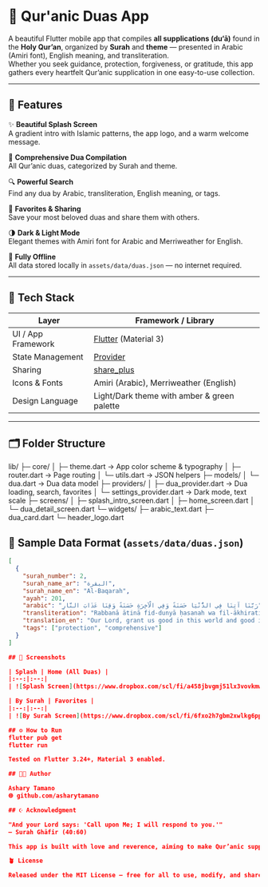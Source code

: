 # 🕋 Qur'anic Duas App

A beautiful Flutter mobile app that compiles **all supplications (du‘ā)** found in the **Holy Qur’an**, organized by **Surah** and **theme** — presented in Arabic (Amiri font), English meaning, and transliteration.  
Whether you seek guidance, protection, forgiveness, or gratitude, this app gathers every heartfelt Qur’anic supplication in one easy-to-use collection.

---

## 🌙 Features

✨ **Beautiful Splash Screen**  
A gradient intro with Islamic patterns, the app logo, and a warm welcome message.

📖 **Comprehensive Dua Compilation**  
All Qur’anic duas, categorized by Surah and theme.

🔍 **Powerful Search**  
Find any dua by Arabic, transliteration, English meaning, or tags.

💖 **Favorites & Sharing**  
Save your most beloved duas and share them with others.

🌗 **Dark & Light Mode**  
Elegant themes with Amiri font for Arabic and Merriweather for English.

🕋 **Fully Offline**  
All data stored locally in `assets/data/duas.json` — no internet required.

---

## 🧩 Tech Stack

| Layer | Framework / Library |
|-------|----------------------|
| UI / App Framework | [Flutter](https://flutter.dev) (Material 3) |
| State Management | [Provider](https://pub.dev/packages/provider) |
| Sharing | [share_plus](https://pub.dev/packages/share_plus) |
| Icons & Fonts | Amiri (Arabic), Merriweather (English) |
| Design Language | Light/Dark theme with amber & green palette |

---

## 🗂 Folder Structure

lib/
├─ core/
│ ├─ theme.dart → App color scheme & typography
│ ├─ router.dart → Page routing
│ └─ utils.dart → JSON helpers
├─ models/
│ └─ dua.dart → Dua data model
├─ providers/
│ ├─ dua_provider.dart → Dua loading, search, favorites
│ └─ settings_provider.dart → Dark mode, text scale
├─ screens/
│ ├─ splash_intro_screen.dart
│ ├─ home_screen.dart
│ └─ dua_detail_screen.dart
└─ widgets/
├─ arabic_text.dart
├─ dua_card.dart
└─ header_logo.dart

## 🧾 Sample Data Format (`assets/data/duas.json`)

```json
[
  {
    "surah_number": 2,
    "surah_name_ar": "البقرة",
    "surah_name_en": "Al-Baqarah",
    "ayah": 201,
    "arabic": "رَبَّنَا آتِنَا فِي الدُّنْيَا حَسَنَةً وَفِي الْآخِرَةِ حَسَنَةً وَقِنَا عَذَابَ النَّارِ",
    "transliteration": "Rabbanā ātinā fid-dunyā ḥasanah wa fil-ākhirati ḥasanah wa qinā ʿadhāban-nār",
    "translation_en": "Our Lord, grant us good in this world and good in the Hereafter, and protect us from the punishment of the Fire.",
    "tags": ["protection", "comprehensive"]
  }
]

## 📸 Screenshots

| Splash | Home (All Duas) |
|:--:|:--:|
| ![Splash Screen](https://www.dropbox.com/scl/fi/a458jbvgmj51lx3vovkmw/Splash.png?raw=1) | ![Home Screen (All Duas)](https://www.dropbox.com/scl/fi/djn2njfoynabcio7mwj40/Home_-All_Duas.png?raw=1) |

| By Surah | Favorites |
|:--:|:--:|
| ![By Surah Screen](https://www.dropbox.com/scl/fi/6fxo2h7gbm2xwlkg6ppcf/By-Surah.png?raw=1) | ![Favorites](https://www.dropbox.com/scl/fi/549do4u216inldz1z35j7/Favorites.png?raw=1) |

## ⚙️ How to Run
flutter pub get
flutter run

Tested on Flutter 3.24+, Material 3 enabled.

## 🧑‍💻 Author

Ashary Tamano
🌐 github.com/asharytamano

## ☪️ Acknowledgment

"And your Lord says: 'Call upon Me; I will respond to you.'"
— Surah Ghāfir (40:60)

This app is built with love and reverence, aiming to make Qur’anic supplications more accessible to every Muslim — for remembrance, reflection, and peace.

🪴 License

Released under the MIT License — free for all to use, modify, and share for the sake of knowledge and benefit.